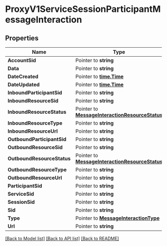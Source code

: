 # ProxyV1ServiceSessionParticipantMessageInteraction

## Properties

Name | Type | Description | Notes
------------ | ------------- | ------------- | -------------
**AccountSid** | Pointer to **string** |  | [optional] 
**Data** | Pointer to **string** |  | [optional] 
**DateCreated** | Pointer to [**time.Time**](time.Time.md) |  | [optional] 
**DateUpdated** | Pointer to [**time.Time**](time.Time.md) |  | [optional] 
**InboundParticipantSid** | Pointer to **string** |  | [optional] 
**InboundResourceSid** | Pointer to **string** |  | [optional] 
**InboundResourceStatus** | Pointer to [**MessageInteractionResourceStatus**](message_interaction_resource_status.md) |  | [optional] 
**InboundResourceType** | Pointer to **string** |  | [optional] 
**InboundResourceUrl** | Pointer to **string** |  | [optional] 
**OutboundParticipantSid** | Pointer to **string** |  | [optional] 
**OutboundResourceSid** | Pointer to **string** |  | [optional] 
**OutboundResourceStatus** | Pointer to [**MessageInteractionResourceStatus**](message_interaction_resource_status.md) |  | [optional] 
**OutboundResourceType** | Pointer to **string** |  | [optional] 
**OutboundResourceUrl** | Pointer to **string** |  | [optional] 
**ParticipantSid** | Pointer to **string** |  | [optional] 
**ServiceSid** | Pointer to **string** |  | [optional] 
**SessionSid** | Pointer to **string** |  | [optional] 
**Sid** | Pointer to **string** |  | [optional] 
**Type** | Pointer to [**MessageInteractionType**](message_interaction_type.md) |  | [optional] 
**Url** | Pointer to **string** |  | [optional] 

[[Back to Model list]](../README.md#documentation-for-models) [[Back to API list]](../README.md#documentation-for-api-endpoints) [[Back to README]](../README.md)


